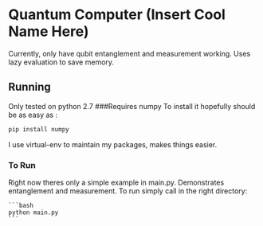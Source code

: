 Quantum Computer (Insert Cool Name Here)
=====================================
Currently, only have qubit entanglement and measurement working.
Uses lazy evaluation to save memory.



Running
--------------------
Only tested on python 2.7
###Requires numpy 
To install it hopefully should be as easy as : 
	
``` bash
pip install numpy
```

I use virtual-env to maintain my packages, makes things easier.


### To Run
Right now theres only a simple example in main.py. Demonstrates entanglement and measurement. To run simply call in the right directory:
	
	```bash
	python main.py
	```


